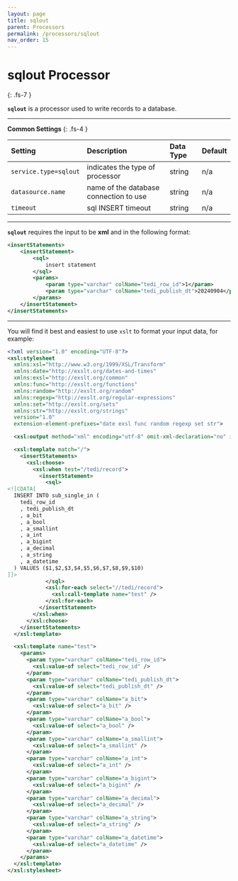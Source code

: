 ```yaml
---
layout: page
title: sqlout
parent: Processors
permalink: /processors/sqlout
nav_order: 15
---
```


# sqlout Processor
{: .fs-7 }

**`sqlout`** is a processor used to write records to a database.


---

**Common Settings**
{: .fs-4 }


| **Setting**                   | **Description**           | **Data Type** | **Default**    |
|:------------------------------|:--------------------------|:--------------|:---------------|
| `service.type=sqlout`         | indicates the type of processor | string | n/a |
| `datasource.name`             | name of the database connection to use | string | n/a |
| `timeout`                     | sql INSERT timeout | string | n/a |

---


**`sqlout`** requires the input to be **xml** and in the following format:

```xml
<insertStatements>
    <insertStatement>
        <sql>
            insert statement
        </sql>
        <params>
            <param type="varchar" colName="tedi_row_id">1</param>
            <param type="varchar" colName="tedi_publish_dt">20240904</param>
        </params>
    </insertStatement>
</insertStatements>
```

---

You will find it best and easiest to use `xslt` to format your input data, for example:

```xml
<?xml version="1.0" encoding="UTF-8"?>
<xsl:stylesheet
  xmlns:xsl="http://www.w3.org/1999/XSL/Transform"
  xmlns:date="http://exslt.org/dates-and-times"
  xmlns:exsl="http://exslt.org/common"
  xmlns:func="http://exslt.org/functions"
  xmlns:random="http://exslt.org/random"
  xmlns:regexp="http://exslt.org/regular-expressions"
  xmlns:set="http://exslt.org/sets"
  xmlns:str="http://exslt.org/strings"
  version="1.0"
  extension-element-prefixes="date exsl func random regexp set str">

  <xsl:output method="xml" encoding="utf-8" omit-xml-declaration="no" indent="yes" />

  <xsl:template match="/">
    <insertStatements>
      <xsl:choose>
        <xsl:when test="/tedi/record">
          <insertStatement>
            <sql>
<![CDATA[
  INSERT INTO sub_single_in (
    tedi_row_id
    , tedi_publish_dt
    , a_bit
    , a_bool
    , a_smallint
    , a_int
    , a_bigint
    , a_decimal
    , a_string
    , a_datetime
  ) VALUES ($1,$2,$3,$4,$5,$6,$7,$8,$9,$10)
]]>
            </sql>
            <xsl:for-each select="//tedi/record">
              <xsl:call-template name="test" />
            </xsl:for-each>
          </insertStatement>
        </xsl:when>
      </xsl:choose>
    </insertStatements>
  </xsl:template>

  <xsl:template name="test">
    <params>
      <param type="varchar" colName="tedi_row_id">
        <xsl:value-of select="tedi_row_id" />
      </param>
      <param type="varchar" colName="tedi_publish_dt">
        <xsl:value-of select="tedi_publish_dt" />
      </param>
      <param type="varchar" colName="a_bit">
        <xsl:value-of select="a_bit" />
      </param>
      <param type="varchar" colName="a_bool">
        <xsl:value-of select="a_bool" />
      </param>
      <param type="varchar" colName="a_smallint">
        <xsl:value-of select="a_smallint" />
      </param>
      <param type="varchar" colName="a_int">
        <xsl:value-of select="a_int" />
      </param>
      <param type="varchar" colName="a_bigint">
        <xsl:value-of select="a_bigint" />
      </param>
      <param type="varchar" colName="a_decimal">
        <xsl:value-of select="a_decimal" />
      </param>
      <param type="varchar" colName="a_string">
        <xsl:value-of select="a_string" />
      </param>
      <param type="varchar" colName="a_datetime">
        <xsl:value-of select="a_datetime" />
      </param>
    </params>
  </xsl:template>
</xsl:stylesheet>
```